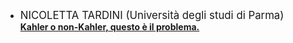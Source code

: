 <!DOCTYPE html>

<html>
	<head>

 <title>Baby Geometri</title>
 
  </head>

<body>

<ul>
	
<li>  <big> NICOLETTA TARDINI (Università degli studi di Parma)  </big> 
	<div id="testo"><a href="#" onclick="visualizza('comparsa'); return false">
	<b> Kahler o non-Kahler, questo è il problema. </b></a></div>
	<div id="comparsa" style="display:none"> <p> Le varietza
	danni che questa geometria ha fatto maggiori passi in avanti. Nel corso del seminario introdurr&ograve; le varietà 	(non-) Kahleriane, di cui vedremo vari esempi, e analizzeremo una serie di ostruzioni (di carattere coomologico) per 		capire se una varietà è Kahler o non-Kahler.
	</p> 
	</div>
	</li>

</ul>

</body> 
</html>
